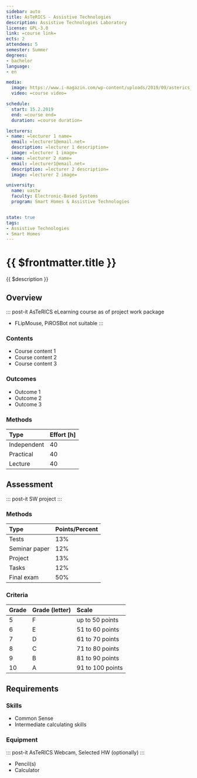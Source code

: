 ```yaml
---
sidebar: auto
title: AsTeRICS - Assistive Technologies
description: Assistive Technologies Laboratory
license: GPL-3.0
link: =course link=
ects: 2
attendees: 5
semester: Summer
degrees:
- bachelor
language: 
- en

media:
  image: https://www.i-magazin.com/wp-content/uploads/2019/09/asterics_grid-1024x683.jpg
  video: =course video=

schedule:
  start: 15.2.2019
  end: =course end=
  duration: =course duration=

lecturers:
- name: =lecturer 1 name=
  email: =lecturer1@email.net=
  description: =lecturer 1 description=
  image: =lecturer 1 image=
- name: =lecturer 2 name=
  email: =lecturer1@email.net=
  description: =lecturer 2 description=
  image: =lecturer 2 image=

university:
  name: uastw
  faculty: Electronic-Based Systems
  program: Smart Homes & Assistive Technologies


state: true
tags:
- Assistive Technologies
- Smart Homes
---
```


# {{ $frontmatter.title }}

{{ $description }}

## Overview

::: post-it
AsTeRICS eLearning course as of project work package
- FLipMouse, PiROSBot not suitable
:::

### Contents

* Course content 1
* Course content 2
* Course content 3

### Outcomes

* Outcome 1
* Outcome 2
* Outcome 3

### Methods

| Type        | Effort \[h\] |
| :---------- | :----------- |
| Independent | 40           |
| Practical   | 40           |
| Lecture     | 40           |

## Assessment

::: post-it
SW project
:::

### Methods

| Type          | Points/Percent |
| :------------ | :------------- |
| Tests         | 13%            |
| Seminar paper | 12%            |
| Project       | 13%            |
| Tasks         | 12%            |
| Final exam    | 50%            |

### Criteria

| Grade | Grade (letter) | Scale            |
| :---- | :------------- | :--------------- |
| 5     | F              | up to 50 points  |
| 6     | E              | 51 to 60 points  |
| 7     | D              | 61 to 70 points  |
| 8     | C              | 71 to 80 points  |
| 9     | B              | 81 to 90 points  |
| 10    | A              | 91 to 100 points |

## Requirements

### Skills

* Common Sense
* Intermediate calculating skills

### Equipment

::: post-it
AsTeRICS
Webcam, Selected HW (optionally)
:::

* Pencil(s)
* Calculator
